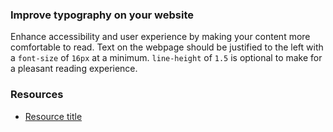 ### Improve typography on your website

Enhance accessibility and user experience by making your content more comfortable to read. Text on the webpage should be justified to the left with a `font-size` of `16px` at a minimum. `line-height` of `1.5` is optional to make for a pleasant reading experience.

### Resources
<!-- Whenever possible, include the links to more advanced guide-->
* [Resource title](https://)

<!-- category: (2)-->
<!-- available categories:
    0: accessibility rules that everyone should follow with no exception
    1: accessibility tips that make outstanding user experience
    2: facts about designing for accessibility, testing etc.
-->